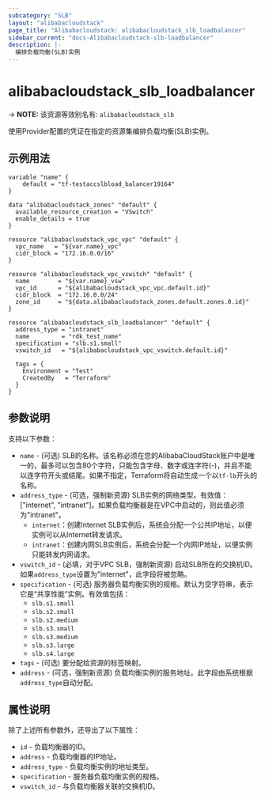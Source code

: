 ```yaml
---
subcategory: "SLB"
layout: "alibabacloudstack"
page_title: "Alibabacloudstack: alibabacloudstack_slb_loadbalancer"
sidebar_current: "docs-Alibabacloudstack-slb-loadbalancer"
description: |- 
  编排负载均衡(SLB)实例
---
```


# alibabacloudstack_slb_loadbalancer
-> **NOTE:** 该资源等效别名有: `alibabacloudstack_slb`

使用Provider配置的凭证在指定的资源集编排负载均衡(SLB)实例。

## 示例用法

```hcl
variable "name" {
    default = "tf-testaccslbload_balancer19164"
}

data "alibabacloudstack_zones" "default" {
  available_resource_creation = "VSwitch"
  enable_details = true
}

resource "alibabacloudstack_vpc_vpc" "default" {
  vpc_name   = "${var.name}_vpc"
  cidr_block = "172.16.0.0/16"
}

resource "alibabacloudstack_vpc_vswitch" "default" {
  name        = "${var.name}_vsw"
  vpc_id      = "${alibabacloudstack_vpc_vpc.default.id}"
  cidr_block  = "172.16.0.0/24"
  zone_id     = "${data.alibabacloudstack_zones.default.zones.0.id}"
}

resource "alibabacloudstack_slb_loadbalancer" "default" {
  address_type = "intranet"
  name         = "rdk_test_name"
  specification = "slb.s1.small"
  vswitch_id   = "${alibabacloudstack_vpc_vswitch.default.id}"

  tags = {
    Environment = "Test"
    CreatedBy   = "Terraform"
  }
}
```

## 参数说明

支持以下参数：

* `name` - (可选) SLB的名称。该名称必须在您的AlibabaCloudStack账户中是唯一的，最多可以包含80个字符，只能包含字母、数字或连字符(-)，并且不能以连字符开头或结尾。如果不指定，Terraform将自动生成一个以`tf-lb`开头的名称。
* `address_type` - (可选，强制新资源) SLB实例的网络类型。有效值：["internet", "intranet"]。如果负载均衡器是在VPC中启动的，则此值必须为"intranet"。
  * `internet`：创建Internet SLB实例后，系统会分配一个公共IP地址，以便实例可以从Internet转发请求。
  * `intranet`：创建内网SLB实例后，系统会分配一个内网IP地址，以便实例只能转发内网请求。
* `vswitch_id` - (必填，对于VPC SLB，强制新资源) 启动SLB所在的交换机ID。如果`address_type`设置为"internet"，此字段将被忽略。
* `specification` - (可选) 服务器负载均衡实例的规格。默认为空字符串，表示它是“共享性能”实例。有效值包括：
  * `slb.s1.small`
  * `slb.s2.small`
  * `slb.s2.medium`
  * `slb.s3.small`
  * `slb.s3.medium`
  * `slb.s3.large`
  * `slb.s4.large`
* `tags` - (可选) 要分配给资源的标签映射。
* `address` - (可选，强制新资源) 负载均衡实例的服务地址。此字段由系统根据`address_type`自动分配。

## 属性说明

除了上述所有参数外，还导出了以下属性：

* `id` - 负载均衡器的ID。
* `address` - 负载均衡器的IP地址。
* `address_type` - 负载均衡实例的地址类型。
* `specification` - 服务器负载均衡实例的规格。
* `vswitch_id` - 与负载均衡器关联的交换机ID。